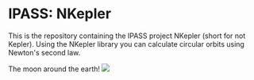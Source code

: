 # IPASS: NKepler
This is the repository containing the IPASS project NKepler (short for not Kepler). Using the NKepler library you
can calculate circular orbits using Newton's second law.

The moon around the earth!
![](moon.gif)
